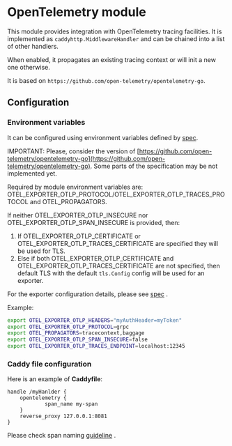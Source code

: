 # OpenTelemetry module

This module provides integration with OpenTelemetry tracing facilities. It is implemented
as `caddyhttp.MiddlewareHandler` and can be chained into a list of other handlers.

When enabled, it propagates an existing tracing context or will init a new one otherwise.

It is based on `https://github.com/open-telemetry/opentelemetry-go`.

## Configuration

### Environment variables

It can be configured using environment variables defined
by [spec](https://github.com/open-telemetry/opentelemetry-specification).

IMPORTANT: Please, consider the version
of [https://github.com/open-telemetry/opentelemetry-go](https://github.com/open-telemetry/opentelemetry-go). Some parts
of the specification may be not implemented yet.

Required by module environment variables are: OTEL_EXPORTER_OTLP_PROTOCOL/OTEL_EXPORTER_OTLP_TRACES_PROTOCOL and
OTEL_PROPAGATORS.

If neither OTEL_EXPORTER_OTLP_INSECURE nor OTEL_EXPORTER_OTLP_SPAN_INSECURE is provided, then:

1. If OTEL_EXPORTER_OTLP_CERTIFICATE or OTEL_EXPORTER_OTLP_TRACES_CERTIFICATE are specified they will be used for TLS.
2. Else if both OTEL_EXPORTER_OTLP_CERTIFICATE and OTEL_EXPORTER_OTLP_TRACES_CERTIFICATE are not specified, then default
   TLS with the default `tls.Config` config will be used for an exporter.

For the exporter configuration details, please
see [spec](https://github.com/open-telemetry/opentelemetry-specification/blob/a4440931b522c7351b0485ff4899f786b4ff4459/specification/protocol/exporter.md)
.

Example:

```bash
export OTEL_EXPORTER_OTLP_HEADERS="myAuthHeader=myToken"
export OTEL_EXPORTER_OTLP_PROTOCOL=grpc
export OTEL_PROPAGATORS=tracecontext,baggage
export OTEL_EXPORTER_OTLP_SPAN_INSECURE=false
export OTEL_EXPORTER_OTLP_TRACES_ENDPOINT=localhost:12345
```

### Caddy file configuration

Here is an example of **Caddyfile**:

```
handle /myHanlder {
    opentelemetry {
            span_name my-span
    }       
    reverse_proxy 127.0.0.1:8081
}
```

Please check span
naming [guideline](https://github.com/open-telemetry/opentelemetry-specification/blob/main/specification/trace/api.md#span)
.
